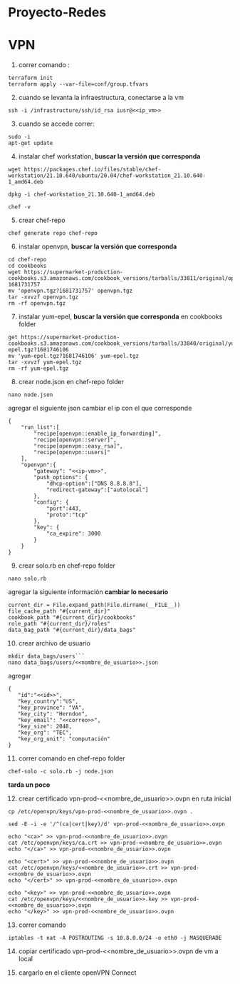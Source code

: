 # Proyecto-Redes

# VPN 

1. correr comando :
```
terraform init
terraform apply --var-file=conf/group.tfvars
```
2. cuando se levanta la infraestructura, conectarse a la vm
```
ssh -i /infrastructure/ssh/id_rsa iusr@<<ip_vm>>
```
3. cuando se accede correr:
```
sudo -i
apt-get update
```
4. instalar chef workstation, **buscar la versión que corresponda**
```
wget https://packages.chef.io/files/stable/chef-workstation/21.10.640/ubuntu/20.04/chef-workstation_21.10.640-1_amd64.deb

dpkg -i chef-workstation_21.10.640-1_amd64.deb

chef -v
```
5. crear chef-repo
```
chef generate repo chef-repo
```
6. instalar openvpn, **buscar la versión que corresponda**
```
cd chef-repo
cd cookbooks
wget https://supermarket-production-cookbooks.s3.amazonaws.com/cookbook_versions/tarballs/33811/original/openvpn.tgz?1681731757
mv 'openvpn.tgz?1681731757' openvpn.tgz
tar -xvvzf openvpn.tgz
rm -rf openvpn.tgz 
```

7. instalar yum-epel, **buscar la versión que corresponda**
en cookbooks folder
```
get https://supermarket-production-cookbooks.s3.amazonaws.com/cookbook_versions/tarballs/33840/original/yum-epel.tgz?1681746106
mv 'yum-epel.tgz?1681746106' yum-epel.tgz
tar -xvvzf yum-epel.tgz
rm -rf yum-epel.tgz
```
8. crear node.json
en chef-repo folder
```
nano node.json
```

agregar el siguiente json
cambiar el ip con el que corresponde

```
{
	"run_list":[
		"recipe[openvpn::enable_ip_forwarding]",
		"recipe[openvpn::server]",
		"recipe[openvpn::easy_rsa]",
		"recipe[openvpn::users]"
	],
	"openvpn":{
		"gateway": "<<ip-vm>>",
		"push_options": {
			"dhcp-option":["DNS 8.8.8.8"],
			"redirect-gateway":["autolocal"]
		},
		"config": {
			"port":443,
			"proto":"tcp"
		},
		"key": {
			"ca_expire": 3000
		}
	}
}
```

9. crear solo.rb
en chef-repo folder
```
nano solo.rb
```

agregar la siguiente información
**cambiar lo necesario**
```
current_dir = File.expand_path(File.dirname(__FILE__))
file_cache_path "#{current_dir}"
cookbook_path "#{current_dir}/cookbooks"
role_path "#{current_dir}/roles"
data_bag_path "#{current_dir}/data_bags"
```

10. crear archivo de usuario
```
mkdir data_bags/users```
nano data_bags/users/<<nombre_de_usuario>>.json
```

agregar

 ```
{
	"id":"<<id>>",
	"key_country":"US",
	"key_province": "VA",
	"key_city": "Herndon",
	"key_email": "<<correo>>",
	"key_size": 2048,
	"key_org": "TEC",
	"key_org_unit": "computación"
}
```

11. correr comando en chef-repo folder
```
chef-solo -c solo.rb -j node.json
```
**tarda un poco**

12. crear certificado vpn-prod-<<nombre_de_usuario>>.ovpn
en ruta inicial
```
cp /etc/openvpn/keys/vpn-prod-<<nombre_de_usuario>>.ovpn .

sed -E -i -e '/^(ca|cert|key)/d' vpn-prod-<<nombre_de_usuario>>.ovpn

echo "<ca>" >> vpn-prod-<<nombre_de_usuario>>.ovpn
cat /etc/openvpn/keys/ca.crt >> vpn-prod-<<nombre_de_usuario>>.ovpn
echo "</ca>" >> vpn-prod-<<nombre_de_usuario>>.ovpn

echo "<cert>" >> vpn-prod-<<nombre_de_usuario>>.ovpn 
cat /etc/openvpn/keys/<<nombre_de_usuario>>.crt >> vpn-prod-<<nombre_de_usuario>>.ovpn
echo "</cert>" >> vpn-prod-<<nombre_de_usuario>>.ovpn

echo "<key>" >> vpn-prod-<<nombre_de_usuario>>.ovpn 
cat /etc/openvpn/keys/<<nombre_de_usuario>>.key >> vpn-prod-<<nombre_de_usuario>>.ovpn
echo "</key>" >> vpn-prod-<<nombre_de_usuario>>.ovpn 
```

13. correr comando
```
iptables -t nat -A POSTROUTING -s 10.8.0.0/24 -o eth0 -j MASQUERADE
```

14. copiar certificado vpn-prod-<<nombre_de_usuario>>.ovpn de vm a local

15. cargarlo en el cliente openVPN Connect